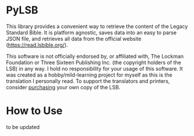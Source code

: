 # PyLSB
This library provides a convenient way to retrieve the content of the Legacy
Standard Bible. It is platform agnostic, saves data into an easy to parse JSON
file, and retrieves all data from the official website
(https://read.lsbible.org/).

This software is not officially endorsed by, or affiliated with, The Lockman
Foundation or Three Sixteen Publishing Inc. (the copyright holders of the LSB)
in any way. I hold no responsibility for your usage of this software. It was
created as a hobby/mild-learning project for myself as this is the translation I
personally read. To support the translators and printers, consider
[purchasing](https://316publishing.com/collections/lsb) your own copy of the
LSB.

# How to Use
to be updated
